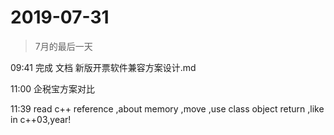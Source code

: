 # 2019-07-31

> 7月的最后一天

09:41  完成 文档 新版开票软件兼容方案设计.md

11:00 企税宝方案对比

11:39 read c++ reference ,about memory ,move ,use class object return ,like in c++03,year!

